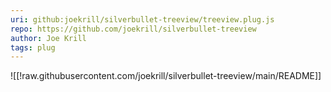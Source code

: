 ```yaml
---
uri: github:joekrill/silverbullet-treeview/treeview.plug.js
repo: https://github.com/joekrill/silverbullet-treeview
author: Joe Krill
tags: plug
---
```


![[!raw.githubusercontent.com/joekrill/silverbullet-treeview/main/README]]
```
